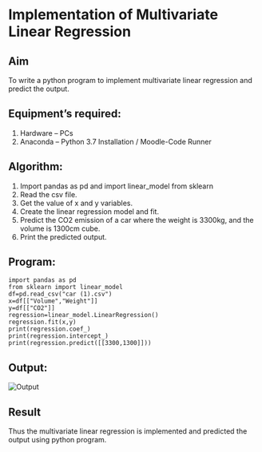 # Implementation of Multivariate Linear Regression
## Aim
To write a python program to implement multivariate linear regression and predict the output.
## Equipment’s required:
1.	Hardware – PCs
2.	Anaconda – Python 3.7 Installation / Moodle-Code Runner
## Algorithm:
1. Import pandas as pd and import linear_model from sklearn 
2. Read the csv file.
3. Get the value of x and y variables.
4. Create the linear regression model and fit.
5. Predict the CO2 emission of a car where the weight is 3300kg, and the volume is 1300cm cube.
6. Print the predicted output.

## Program:
```
import pandas as pd
from sklearn import linear_model
df=pd.read_csv("car (1).csv")
x=df[["Volume","Weight"]]
y=df[["CO2"]]
regression=linear_model.LinearRegression()
regression.fit(x,y)
print(regression.coef_)
print(regression.intercept_)
print(regression.predict([[3300,1300]]))
```
## Output:
![Output](<Screenshot 2025-05-22 140231.png>)


## Result
Thus the multivariate linear regression is implemented and predicted the output using python program.
